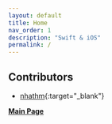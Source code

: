 ```yaml
---
layout: default
title: Home
nav_order: 1
description: "Swift & iOS"
permalink: /
---
```


## Contributors  

- [nhathm](https://github.com/nhathm){:target="_blank"}  

**[Main Page](https://techover.io/)**
